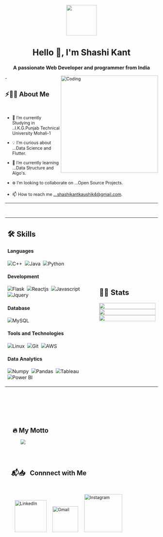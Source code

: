 
<div id="header" align="center">
  <img src="https://media.giphy.com/media/M9gbBd9nbDrOTu1Mqx/giphy.gif" width="100"/>
</div>
<h1 align="center">Hello 👋, I'm Shashi Kant</h1>
<h3 align="center">A passionate Web Developer and programmer from India</h3>
<img align="right" alt="Coding" width="320" src="https://cdn.dribbble.com/users/1162077/screenshots/3848914/programmer.gif">


 
 <p>- <i</i></p>



## ⚡🙋‍♂️ About Me

</br>

- 🔧 I’m currently Studying in ..I.K.G.Punjab Technical University Mohali-1

- 💡 I’m curious about ...Data Science and Flutter.
- 📖 I’m currently learning ...Data Structure and Algo's.
- ❄️ I’m looking to collaborate on ...Open Source Projects.
- 📫 How to reach me ...shashikantkaushik4@gmail.com.

<hr>

</br>


<table width="100%" >

 <tr>
    <td width="60%">
     
## 🛠️ Skills

#### Languages

![C++](https://img.shields.io/badge/-C++-05122A?style=flat&logo=C%2B%2B&logoColor=00599C)&nbsp;
![Java](https://img.shields.io/badge/Java-%23150458.svg?style=flat&logo=java&logoColor=orange)&nbsp;
![Python](https://img.shields.io/badge/-Python-05122A?style=flat&logo=python)&nbsp;


#### Development
![Flask](https://img.shields.io/badge/Flask-000000?style=flat&logo=flask&logoColor=white)&nbsp;
![Reactjs](https://img.shields.io/badge/React-20232A?style=flat&logo=react&logoColor=61DAFB)&nbsp;
![Javascript](https://img.shields.io/badge/JavaScript-F7DF1E?style=flat&logo=javascript&logoColor=black)&nbsp;
![Jquery](https://img.shields.io/badge/jQuery-0769AD?style=flat&logo=jquery&logoColor=white)&nbsp;
<!--      
![Express.js](https://img.shields.io/badge/express.js-%23404d59.svg?style=flat&logo=express&logoColor=%2361DAFB) -->


#### Database

![MySQL](https://img.shields.io/badge/MySQL-00000F?style=flat&logo=mysql&logoColor=white)&nbsp;

#### Tools and Technologies


![Linux](https://img.shields.io/badge/Linux-05122A?style=flat&logo=linux&logoColor=white)&nbsp;
![Git](https://img.shields.io/badge/-Git-05122A?style=flat&logo=git)&nbsp;
![AWS](https://img.shields.io/badge/Amazon_AWS-232F3E?style=flat&logo=amazon-aws&logoColor=white)&nbsp;



#### Data Analytics 

![Numpy](https://img.shields.io/badge/Numpy-777BB4?style=flat&logo=numpy&logoColor=white)&nbsp;
![Pandas](https://img.shields.io/badge/Pandas-2C2D72?style=flat&logo=pandas&logoColor=white)&nbsp;<!-- ![Docker](https://img.shields.io/badge/Docker-2CA5E0?style=flat&logo=docker&logoColor=white)&nbsp; -->
![Tableau](https://img.shields.io/badge/Tableau-E97627?style=flat&logo=Tableau&logoColor=white)&nbsp;
![Power BI](https://img.shields.io/badge/PowerBI-F2C811?style=flat&logo=Power%20BI&logoColor=white)
     
</td>
    <td>
  
## 📄📜 Stats


<p align="center">
  <img width="100%" src="https://github-readme-stats.vercel.app/api?username=shashikantkaushik&theme=algolia&show_icons=true&bg_color=transparent&title_color=navy&text_color=black" />
 </br>
  <img width="100%" src="https://github-readme-streak-stats.herokuapp.com/?user=shashikantkaushik"/>
 </br>
  <img width="100%" src="https://github-readme-stats.vercel.app/api/top-langs/?username=shashikantkaushik&exclude_repo=Portfolio,HomePal&langs_count=7&layout=compact&bg_color=transparent" />
</p>
     
  </td>
 </tr>
</table>


<!--
#### Cloud Infrastructures

![Firebase](https://img.shields.io/badge/firebase-%23ED7A00.svg?style=flat&logo=firebase&logoColor=white)&nbsp;
![AWS](https://img.shields.io/badge/Amazon_AWS-232F3E?style=flat&logo=amazon-aws&logoColor=white)&nbsp;
![Google Cloud](https://img.shields.io/badge/Google_Cloud-4285F4?style=flat&logo=google-cloud&logoColor=white)&nbsp;
![Heroku](https://img.shields.io/badge/Heroku-430098?style=flat&logo=heroku&logoColor=white)&nbsp;


#### Environments

![Jupyter](https://img.shields.io/badge/Jupyter-F37626.svg?&style=flat&logo=Jupyter&logoColor=white)&nbsp;
![Conda](https://img.shields.io/badge/conda-342B029.svg?&style=flat&logo=anaconda&logoColor=white)&nbsp;
![Spyder](https://img.shields.io/badge/Spyder%20Ide-FF0000?style=flat&logo=spyder%20ide&logoColor=white)&nbsp;
![PyCharm](https://img.shields.io/badge/PyCharm-000000.svg?&style=flate&logo=PyCharm&logoColor=white)&nbsp;
![Replit](https://img.shields.io/badge/replit-667881?style=flat&logo=replit&logoColor=white)&nbsp;
![R Studio](https://img.shields.io/badge/RStudio-75AADB?style=flat&logo=RStudio&logoColor=white)&nbsp;
![VS Code](https://img.shields.io/badge/Visual_Studio_Code-0078D4?style=flat&logo=visual%20studio%20code&logoColor=white)&nbsp;
-->


<!--

<br />

<details>

  <summary><h2> 📌🏴  Coding Profiles </h2></summary>

</br>
</br>

<a href="#" ><img style="height:25px; margin:10%; position: absolute;float: left;" src = "https://img.shields.io/static/v1?message=Code%20Chef&logo=CodeChef&labelColor=brown&color=brown&logoColor=white&label=%20&style=plastic"/></a> &nbsp;&nbsp;&nbsp; &nbsp;<img style="height:25px" src = "https://img.shields.io/static/v1?message=Leet%20Code&logo=LeetCode&labelColor=05122A&color=05122A&logoColor=FFA116&label=%20&style=plastic"/>&nbsp;&nbsp;&nbsp;  &nbsp;<img style="height:25px" src = "https://img.shields.io/static/v1?message=HackerRank&logo=HackerRank&labelColor=black&color=black&logoColor=00EA64&label=%20&style=flat"/> &nbsp;&nbsp;&nbsp; &nbsp;<img style="height:26px" src = "https://img.shields.io/static/v1?message=Codeforces&logo=Codeforces&labelColor=red&color=red&logoColor=yellow&label=%20&style=plastic"/> &nbsp;&nbsp;&nbsp; &nbsp;<img style="height:25px" src = "https://img.shields.io/static/v1?message=Geeks%20For%20Geeks&logo=GeeksforGeeks&labelColor=white&color=lightgrey&logoColor=2F8D46&label=%20&style=plastic"/>  &nbsp;
<a href = "#" > <img src = "https://img.shields.io/static/v1?message=Articles&logo=Medium&labelColor=000000&color=white&logoColor=white&label=Medium&style=plastic"/></a>


</details>

-->

</br>

<!--

<details>

  <summary> <h3> Post Links </h3> </summary>

  </br>

  <a href = "#" > <img src = "https://img.shields.io/static/v1?message=QnA&logo=StackOverflow&labelColor=F58025&color=white&logoColor=white&label=Stack%20Overflow&style=plastic"/></a>
 
  
 <a href = "#" > <img src = "https://img.shields.io/static/v1?message=Communinty&logo=dev.to&labelColor=0A0A0A&color=white&logoColor=white&label=dev.to&style=plastic"/></a>
 
 
 <a href = "#" > <img src = "https://img.shields.io/static/v1?message=Blog%20Post&logo=GeeksforGeeks&labelColor=2F8D46&color=white&logoColor=white&label=gfg&style=plastic"/></a>
 
 
 <a href = "#" > <img src = "https://img.shields.io/static/v1?message=Articles&logo=Medium&labelColor=000000&color=white&logoColor=white&label=Medium&style=plastic"/></a>


  
</details>

-->



<!-- 
# Featured Repositories 🚀


<img width="32%" src="https://github-readme-stats.vercel.app/api/pin/?username=shashikantkaushik&repo=RealTime-TwitterDataAnalysis&theme=swift"/> &nbsp; <img width="32%" src="https://github-readme-stats.vercel.app/api/pin/?username=kaustav202&repo=News-Accumulator&theme=buefy"/> &nbsp; <img width="32%" src="https://github-readme-stats.vercel.app/api/pin/?username=kaustav202&repo=JS-DOM-Snippets&theme=vue"/>

<img width="30%" src="https://github-readme-stats.vercel.app/api/pin/?username=shashikantkaushik&repo=IPL-Statistical-Analysis&theme=moltack&title_color=000000"/>

<img width="30%" src = "https://github-readme-stats.vercel.app/api/pin/?username=shashikantkaushik&repo=Gamer-Hub"/>

<img width="30%" src="https://github-readme-stats.vercel.app/api/pin/?username=shashikantkaushik&repo=Tech-Vision"/>

<img width="30%" src="https://github-readme-stats.vercel.app/api/pin/?username=shashikantkaushik&repo=HomePal&theme=vue"/>

<img width="30%" src="https://github-readme-stats.vercel.app/api/pin/?username=shashikantkaushik&repo=Directory-Tree-Generator&theme=apprentice"/>
 -->

<!--

## Banner

## Update About

## Metrics

## Code Snippet Gif/ Anime

## Resize

## Pinned Repositories

## Open Source Programs

## Achievements Section

-->

<!-- 
Navigation Options  -->

<!-- 
Featured Repositories.
 -->


 
<!-- 

<details> 
 <summary> <h2> Here are some highlights of my open source journey </h2> </summary>
 
 
 
<details>

  <summary> <h2> <a href="#">   <img src="https://readme-typing-svg.herokuapp.com?font=Architects+Daughter&color=22EBF7&size=25&center=false&lines=hey!+its+Kaustav;Full+stack+web+developer...;Data+Science+Enthusiast...;Tech+Blogger...;Active+Open+Source+Contributor..."/>  </a> 
 
   👆 Click To Expand!! </h2> </summary>
  
  <table>
   <h2> Section Link </h3> 
 <tr>
 <td> <img src="git-metrics/r1l.svg"/> </td>
 <td> <img src="git-metrics/r1r.svg"/> </td>
 </tr>
 </table>
  
</details>

 <details>

  <summary> Open Source Work </summary>
  
   <table>
     
   <td><img src="git-metrics/r2.svg"/> </td>
   <td><img src="git-metrics/r3.svg"/> </td>
     
 
 </table>
  
</details>
 
 
 <details>

  <summary> Useful Repos and Important Code </summary>
  
   <table>
     
   <td><img src="git-metrics/r4l.svg"/> </td>
   <td><img src="git-metrics/r4r.svg"/> </td>
     
 
 </table>
  
</details>
 
  <details>

  <summary> Others's collaboration my repos </summary>
  
   <table>
     
  <tr>   
     <img src="git-metrics/r5.svg"/> 
    </tr>   
 
 </table>
  
</details>

</details>
 -->
 
 

  
<!-- ## Here are some highlights of my open source journey 

 ### - Activity Smmary and Overview

## Here are some of my works
 -->

</br>
</br>

</br>
 
 </br>
 
## &nbsp; &nbsp; &nbsp;🔥 My Motto


&nbsp; &nbsp; &nbsp; &nbsp; &nbsp; &nbsp;&nbsp; <img  src="https://readme-typing-svg.herokuapp.com?font=Soucre+Code+Pro&duration=1700&color=12263A&background=ffffff&multiline=true&width=650&height=220&lines=while(true);..+brain.init();..+if(+world.contains(open_source));....++s+%3D+open_source.login(shashikantkaushik);....+s.explore();....+s.learn();....+s.contribute()"/>




 

 

  
  
  
<br><br>



## &nbsp; &nbsp; 📬📥 &nbsp; Connnect with Me

<br/>

&nbsp; &nbsp; &nbsp; &nbsp; <a href="https://www.linkedin.com/in/shashi-kant-kaushik-36a899144"><img width="105px" alt="LinkedIn" src="https://img.shields.io/badge/LinkedIn%20-%230077B5.svg?&style=flat&logo=linkedin&logoColor=white"/></a> &nbsp;&nbsp;&nbsp;
<a href="mailto:shashikantkaushik4@gmail.com"><img width="85px" alt="Gmail" src="https://img.shields.io/badge/Gmail-D14836?style=flat&logo=gmail&logoColor=white" /></a> &nbsp; &nbsp; 
<a href="https://www.instagram.com/its.kaushik_8702/"><img width="125px" alt="Instagram"  src="https://img.shields.io/badge/Instagram-E4405F?style=for-the-badge&logo=instagram&logoColor=white" /></a> &nbsp; &nbsp; 

</br>
</br>





<!--
<a href="https://hits.seeyoufarm.com"><img src="https://hits.seeyoufarm.com/api/count/incr/badge.svg?url=https%3A%2F%2Fgithub.com%2Fkaustav202%2Fhit-counter&count_bg=%236DAC3D&title_bg=%23555555&icon=grafana.svg&icon_color=%23E7E7E7&title=hits&edge_flat=false"/></a>  -->


